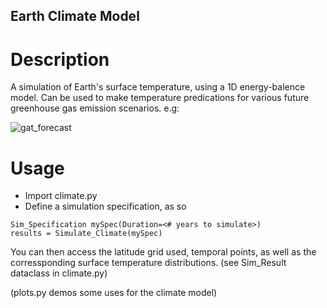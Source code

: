 ## Earth Climate Model

# Description

A simulation of Earth's surface temperature, using a 1D energy-balence model. Can be used to make temperature predications for various future greenhouse gas emission scenarios. e.g:


![gat_forecast](https://github.com/user-attachments/assets/8588cf63-fa68-418f-a638-8c2404ac6f46)


# Usage

- Import climate.py
- Define a simulation specification, as so
```
Sim_Specification mySpec(Duration=<# years to simulate>)
results = Simulate_Climate(mySpec)
```
You can then access the latitude grid used, temporal points, as well as the corressponding surface temperature distributions. 
(see Sim_Result dataclass in climate.py)

(plots.py demos some uses for the climate model)
